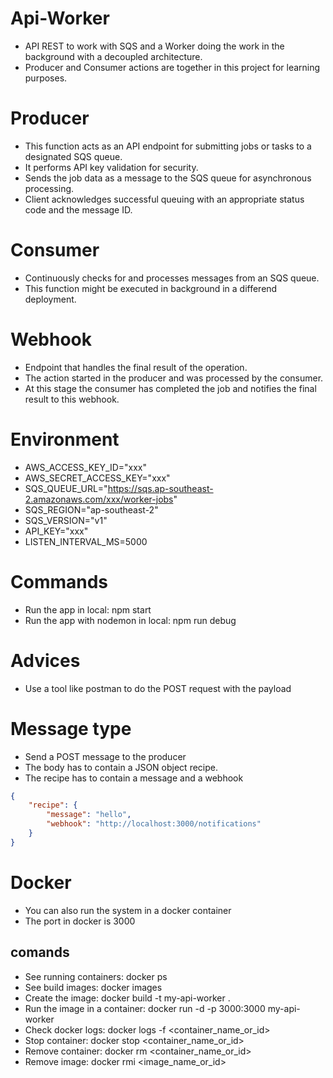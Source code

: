 # Api-Worker
+ API REST to work with SQS and a Worker doing the work in the background with a decoupled architecture.
+ Producer and Consumer actions are together in this project for learning purposes.

# Producer
+ This function acts as an API endpoint for submitting jobs or tasks to a designated SQS queue.
+ It performs API key validation for security.
+ Sends the job data as a message to the SQS queue for asynchronous processing.
+ Client acknowledges successful queuing with an appropriate status code and the message ID.

# Consumer
+ Continuously checks for and processes messages from an SQS queue.
+ This function might be executed in background in a differend deployment.

# Webhook
+ Endpoint that handles the final result of the operation.
+ The action started in the producer and was processed by the consumer.
+ At this stage the consumer has completed the job and notifies the final result to this webhook.

# Environment
+ AWS_ACCESS_KEY_ID="xxx"
+ AWS_SECRET_ACCESS_KEY="xxx"
+ SQS_QUEUE_URL="https://sqs.ap-southeast-2.amazonaws.com/xxx/worker-jobs"
+ SQS_REGION="ap-southeast-2"
+ SQS_VERSION="v1"
+ API_KEY="xxx"
+ LISTEN_INTERVAL_MS=5000

# Commands
+ Run the app in local: npm start
+ Run the app with nodemon in local: npm run debug

# Advices
+ Use a tool like postman to do the POST request with the payload

# Message type
+ Send a POST message to the producer
+ The body has to contain a JSON object recipe.
+ The recipe has to contain a message and a webhook
```json
{
    "recipe": {
        "message": "hello",
        "webhook": "http://localhost:3000/notifications"
    }
}
```

# Docker
+ You can also run the system in a docker container
+ The port in docker is 3000
## comands
+ See running containers: docker ps
+ See build images: docker images
+ Create the image: docker build -t my-api-worker .
+ Run the image in a container: docker run -d -p 3000:3000 my-api-worker
+ Check docker logs: docker logs -f <container_name_or_id>
+ Stop container: docker stop <container_name_or_id>
+ Remove container: docker rm <container_name_or_id>
+ Remove image: docker rmi <image_name_or_id>

